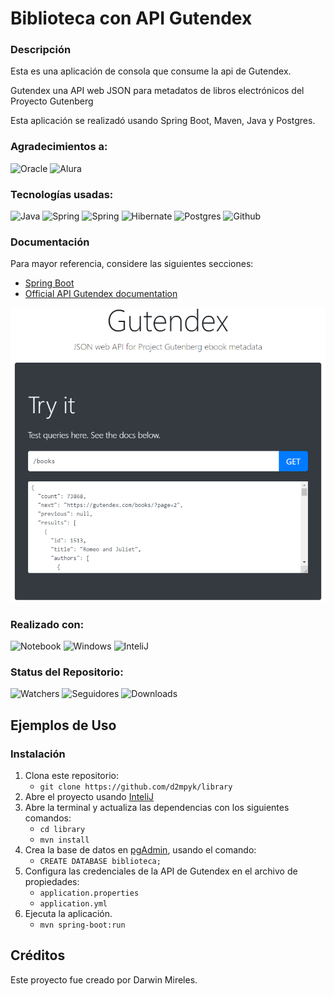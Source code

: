 # Biblioteca con API Gutendex

### Descripción 
Esta es una aplicación de consola que consume la api de Gutendex.

Gutendex una API web JSON para metadatos de libros electrónicos del Proyecto Gutenberg

Esta aplicación se realizadó usando Spring Boot, Maven, Java y Postgres.

### Agradecimientos a: 
![Oracle](https://img.shields.io/static/v1?label=Oracle&labelColor=white&style=for-the-badge&logo=Oracle&logoColor=red&message=ONE)
![Alura](https://img.shields.io/static/v1?label=Alura&labelColor=blue&style=for-the-badge&logo=Alamy&logoColor=white&message=Latam&messageColor=blue)

### Tecnologías usadas:
![Java](https://img.shields.io/badge/Java%2022-orange?style=for-the-badge&logo=openjdk&logoColor=white)
![Spring](https://img.shields.io/badge/Spring%203.3.1-green?style=for-the-badge&logo=spring&logoColor=white)
![Spring](https://img.shields.io/badge/Maven-blue?style=for-the-badge&logoColor=white)
![Hibernate](https://img.shields.io/badge/Hibernate-59666C?style=for-the-badge&logo=Hibernate&logoColor=white)
![Postgres](https://img.shields.io/badge/PostgreSQL-316192?style=for-the-badge&logo=postgresql&logoColor=white)
![Github](https://img.shields.io/badge/GitHub-black?style=for-the-badge&logo=github&logoColor=white)

### Documentación
Para mayor referencia, considere las siguientes secciones:

* [Spring Boot ](https://spring.io/projects/spring-boot)
* [Official API Gutendex documentation](https://gutendex.com/)

![Gutendex](assets/gutendex.png)

### Realizado con:
![Notebook](https://img.shields.io/badge/Intel-Core_i7_12th-0071C5?style=for-the-badge&logo=intel&logoColor=white)
![Windows](https://img.shields.io/badge/Windows-0078D6?style=for-the-badge&logo=windows&logoColor=white)
![InteliJ](https://img.shields.io/static/v1?label=Intellij%20idea&labelColor=black&style=for-the-badge&logo=intellijidea&logoColor=white&message=IDE)

### Status del Repositorio:
![Watchers](https://img.shields.io/github/watchers/d2mpyk/library.svg?style=for-the-badge)
![Seguidores](https://img.shields.io/github/followers/d2mpyk.svg?style=for-the-badge&label=Follow&maxAge=2592000)
![Downloads](https://img.shields.io/github/downloads/d2mpyk/library/total.svg?style=for-the-badge)

## Ejemplos de Uso
### Instalación

1. Clona este repositorio:
   * `git clone https://github.com/d2mpyk/library`
2. Abre el proyecto usando [InteliJ](https://www.jetbrains.com/es-es/idea/download/?section=windows)
3. Abre la terminal y actualiza las dependencias con los siguientes comandos: 
   * `cd library`
   * `mvn install`
4. Crea la base de datos en [pgAdmin](https://www.pgadmin.org/download/), usando el comando:
   * `CREATE DATABASE biblioteca;`
5. Configura las credenciales de la API de Gutendex en el archivo de propiedades: 
   * `application.properties` 
   * `application.yml`
6. Ejecuta la aplicación.
   * `mvn spring-boot:run`

## Créditos
Este proyecto fue creado por Darwin Mireles.






